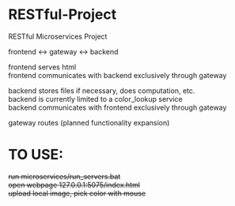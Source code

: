 
# RESTful-Project
RESTful Microservices Project

frontend <-> gateway <-> backend

frontend serves html</br>
frontend communicates with backend exclusively through gateway

backend stores files if necessary, does computation, etc.</br>
backend is currently limited to a color_lookup service</br>
backend communicates with frontend exclusively through gateway</br>

gateway routes (planned functionality expansion)

# TO USE:
~~run microservices/run_servers.bat</br>
open webpage 127.0.0.1:5075/index.html</br>
upload local image, pick color with mouse</br>~~
